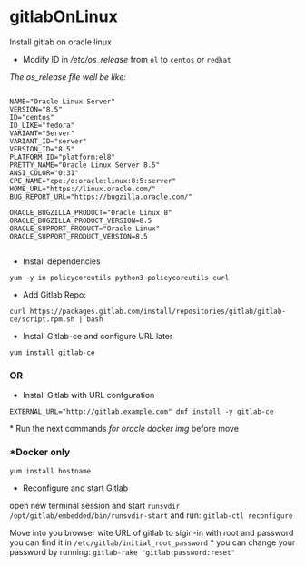 # gitlabOnLinux
Install gitlab on oracle linux


- Modify ID in */etc/os_release* from `ol` to `centos` or `redhat`

*The os_release file well be like:*

````

NAME="Oracle Linux Server"
VERSION="8.5"
ID="centos"
ID_LIKE="fedora"
VARIANT="Server"
VARIANT_ID="server"
VERSION_ID="8.5"
PLATFORM_ID="platform:el8"
PRETTY_NAME="Oracle Linux Server 8.5"
ANSI_COLOR="0;31"
CPE_NAME="cpe:/o:oracle:linux:8:5:server"
HOME_URL="https://linux.oracle.com/"
BUG_REPORT_URL="https://bugzilla.oracle.com/"

ORACLE_BUGZILLA_PRODUCT="Oracle Linux 8"
ORACLE_BUGZILLA_PRODUCT_VERSION=8.5
ORACLE_SUPPORT_PRODUCT="Oracle Linux"
ORACLE_SUPPORT_PRODUCT_VERSION=8.5


````


- Install dependencies

`yum -y in policycoreutils python3-policycoreutils curl`


- Add Gitlab Repo:

`curl https://packages.gitlab.com/install/repositories/gitlab/gitlab-ce/script.rpm.sh | bash`


* Install Gitlab-ce and configure URL later

`yum install gitlab-ce`

### OR 

* Install Gitlab with URL confguration

`EXTERNAL_URL="http://gitlab.example.com" dnf install -y gitlab-ce`


\* Run the next commands *for oracle docker img* before move 

### *Docker only
`yum install hostname`



- Reconfigure and start Gitlab 

open new terminal session and start `runsvdir` 
`/opt/gitlab/embedded/bin/runsvdir-start`
 and run:
`gitlab-ctl reconfigure`


Move into you browser wite URL of gitlab to sigin-in with root and password you can find it in 
`/etc/gitlab/initial_root_password`
\* you can change your password by running:
`gitlab-rake "gitlab:password:reset"`





